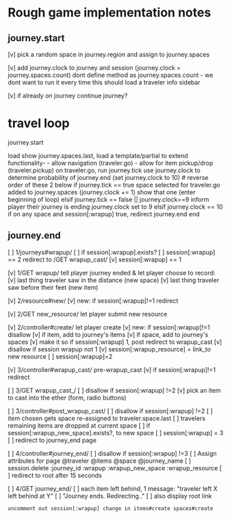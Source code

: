 # Rough game implementation notes

## journey.start
[v] pick a random space in journey.region and assign to journey.spaces

[v] add journey.clock to journey and session
          (journey.clock = journey.spaces.count)
          dont define method as journey.spaces.count - we dont want to run it every time
          this should load a traveler info sidebar

[v] if already on journey
    continue journey?

# travel loop
journey.start

load show journey.spaces.last, load a template/partial to extend functionality-
        - allow navigation (traveler.go)
        - allow for item pickup/drop (traveler.pickup)
    on traveler.go, run journey.tick
            use journey.clock to determine probability of journey.end (set journey.clock to 10)
            # reverse order of these 2 below
            if journey.tick == true
                space selected for traveler.go added to journey.spaces
                (journey.clock += 1)
                show that one (enter beginning of loop)
            elsif journey.tick == false || journey.clock==9
                inform player their journey is ending
                journey.clock set to 9
            elsif journey.clock == 10
            if on any space and session[:wrapup] true, redirect
                journey.end
            end
      
## journey.end    
[ ] 1/journeys#wrapup/
    [ ] if session[:wrapup].exists?
        [ ] session[:wrapup] == 2 redirect to /GET wrapup_cast/
    [v] session[:wrapup] == 1

[v] 1/GET wrapup/ tell player journey ended & let player choose to record:
    [v] last thing traveler saw in the distance (new space)
    [v] last thing traveler saw before their feet (new item)


[v] 2/resource#new/
    [v] new: if session[:wrapup]!=1 redirect

[v] 2/GET new_resource/ let player submit new resource

[v] 2/controller#create/ let player create
    [v] new: if session[:wrapup]!=1 disallow
    [v] if item, add to journey's items
    [v] if space, add to journey's spaces
    [v] make it so if session[:wrapup] 1, post redirect to wrapup_cast
    [v] disallow if session wrapup not 1
    [v] session[:wrapup_resource] = link_to new resource
    [ ] session[:wrapup]=2


[v] 3/controller#wrapup_cast/ pre-wrapup_cast
    [v] if session[:wrapup]!=1 redirect

[ ] 3/GET wrapup_cast_/
    [ ] disallow if session[:wrapup] !=2
    [v] pick an item to cast into the ether (form, radio buttons)

[ ] 3/controller#post_wrapup_cast/
    [ ] disallow if session[:wrapup] !=2
    [ ] item chosen gets space re-assigned to traveler.space.last
    [ ] travelers remaining items are dropped at current space
    [ ] if session[:wrapup_new_space].exists?, to new space
    [ ] session[:wrapup] = 3
    [ ] redirect to journey_end page


[ ] 4/controller#journey_end/
    [ ] disallow if session[:wrapup] !=3
    [ ] Assign attributes for page
        @traveler
        @items
        @space
        @journey_name
    [ ] session.delete  :journey_id
                        :wrapup
                        :wrapup_new_space
                        :wrapup_resource
    [ ] redirect to root after 15 seconds

[ ] 4/GET journey_end/
    [ ] each item left behind, 1 message: "traveler left X left behind at Y"
    [ ] "Journey ends. Redirecting.."
    [ ] also display root link

    uncomment out session[:wrapup] change in items#create spaces#create
